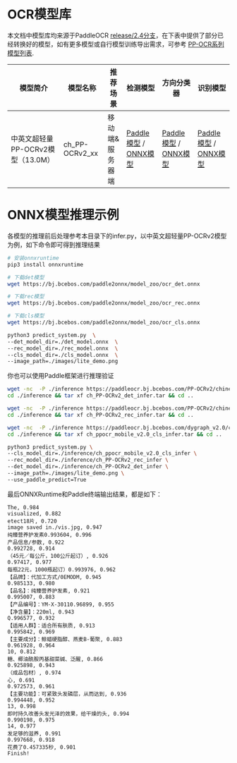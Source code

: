 # OCR模型库

本文档中模型库均来源于PaddleOCR [release/2.4分支](https://github.com/PaddlePaddle/PaddleOCR/tree/release/2.4)，在下表中提供了部分已经转换好的模型，如有更多模型或自行模型训练导出需求，可参考 [PP-OCR系列模型列表](https://github.com/PaddlePaddle/PaddleOCR/blob/release/2.4/doc/doc_ch/models_list.md).

| 模型简介                              | 模型名称                | 推荐场景        | 检测模型                                                     | 方向分类器                                                   | 识别模型                                                     |
| ------------------------------------- | ----------------------- | --------------- | ------------------------------------------------------------ | ------------------------------------------------------------ | ------------------------------------------------------------ |
| 中英文超轻量PP-OCRv2模型（13.0M）     | ch_PP-OCRv2_xx          | 移动端&服务器端 | [Paddle模型](https://paddleocr.bj.bcebos.com/PP-OCRv2/chinese/ch_PP-OCRv2_det_infer.tar) / [ONNX模型]() | [Paddle模型](https://paddleocr.bj.bcebos.com/dygraph_v2.0/ch/ch_ppocr_mobile_v2.0_cls_infer.tar) / [ONNX模型]() | [Paddle模型](https://paddleocr.bj.bcebos.com/PP-OCRv2/chinese/ch_PP-OCRv2_rec_infer.tar) / [ONNX模型]() |



# ONNX模型推理示例

各模型的推理前后处理参考本目录下的infer.py，以中英文超轻量PP-OCRv2模型为例，如下命令即可得到推理结果

```bash
# 安装onnxruntime
pip3 install onnxruntime

# 下载det模型
wget https://bj.bcebos.com/paddle2onnx/model_zoo/ocr_det.onnx

# 下载rec模型
wget https://bj.bcebos.com/paddle2onnx/model_zoo/ocr_rec.onnx

# 下载cls模型
wget https://bj.bcebos.com/paddle2onnx/model_zoo/ocr_cls.onnx

python3 predict_system.py  \
--det_model_dir=./det_model.onnx  \
--rec_model_dir=./rec_model.onnx  \
--cls_model_dir=./cls_model.onnx  \
--image_path=./images/lite_demo.png
```

你也可以使用Paddle框架进行推理验证

```bash
wget -nc  -P ./inference https://paddleocr.bj.bcebos.com/PP-OCRv2/chinese/ch_PP-OCRv2_det_infer.tar
cd ./inference && tar xf ch_PP-OCRv2_det_infer.tar && cd ..

wget -nc  -P ./inference https://paddleocr.bj.bcebos.com/PP-OCRv2/chinese/ch_PP-OCRv2_rec_infer.tar
cd ./inference && tar xf ch_PP-OCRv2_rec_infer.tar && cd ..

wget -nc  -P ./inference https://paddleocr.bj.bcebos.com/dygraph_v2.0/ch/ch_ppocr_mobile_v2.0_cls_infer.tar
cd ./inference && tar xf ch_ppocr_mobile_v2.0_cls_infer.tar && cd ..

python3 predict_system.py \
--cls_model_dir=./inference/ch_ppocr_mobile_v2.0_cls_infer \
--rec_model_dir=./inference/ch_PP-OCRv2_rec_infer \
--det_model_dir=./inference/ch_PP-OCRv2_det_infer \
--image_path=./images/lite_demo.png \
--use_paddle_predict=True
```

最后ONNXRuntime和Paddle终端输出结果，都是如下：

```
The, 0.984
visualized, 0.882
etect18片, 0.720
image saved in./vis.jpg, 0.947
纯臻营养护发素0.993604, 0.996
产品信息/参数, 0.922
0.992728, 0.914
（45元／每公斤，100公斤起订）, 0.926
0.97417, 0.977
每瓶22元，1000瓶起订）0.993976, 0.962
【品牌】：代加工方式/0EMODM, 0.945
0.985133, 0.980
【品名】：纯臻营养护发素, 0.921
0.995007, 0.883
【产品编号】：YM-X-30110.96899, 0.955
【净含量】：220ml, 0.943
Q.996577, 0.932
【适用人群】：适合所有肤质, 0.913
0.995842, 0.969
【主要成分】：鲸蜡硬脂醇、燕麦B-葡聚, 0.883
0.961928, 0.964
10, 0.812
糖、椰油酰胺丙基甜菜碱、泛醒, 0.866
0.925898, 0.943
（成品包材）, 0.974
心, 0.691
0.972573, 0.961
【主要功能】：可紧致头发磷层，从而达到, 0.936
0.994448, 0.952
13, 0.998
即时持久改善头发光泽的效果，给干燥的头, 0.994
0.990198, 0.975
14, 0.977
发足够的滋养, 0.991
0.997668, 0.918
花费了0.457335秒, 0.901
Finish!
```
